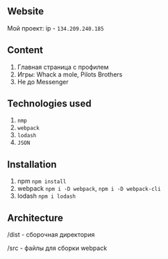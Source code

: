 ## Website
Мой проект: ip - `134.209.240.185`
## Content
1. Главная страница с профилем
2. Игры: Whack a mole, Pilots Brothers
3. Не до Messenger
## Technologies used
1. `nmp`
2. `webpack`
3. `lodash`
4. `JSON`
## Installation
1. npm `npm install`
2. webpack `npm i -D webpack`, `npm i -D webpack-cli`
3. lodash `npm i lodash`
## Architecture
/dist - сборочная директория

/src - файлы для сборки webpack
